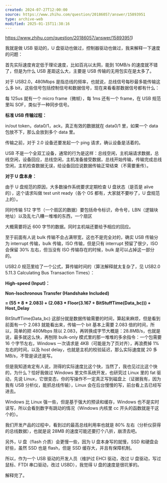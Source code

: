 ```yaml
---
created: 2024-07-27T12:00:00
source: https://www.zhihu.com/question/20186057/answer/15893951
type: archive-web
modified: 2025-01-15T11:38:16
---
```


https://www.zhihu.com/question/20186057/answer/15893951)

我就是做 USB 驱动的，U 盘驱动也做过，控制器驱动也做过，我来解释一下速度的问题：

首先实际速度肯定低于理论速度，比如百兆以太网，能到 10MB/s 的速度就不错了，但是为什么 USB 差距这么大，主要是 USB 传输的无用包实在是太多了。

对于 USB2.0，480Mbps 是指总线的频率，也就说，总线信号每秒最多能传输这么多 bit，这些信号包括控制信号和数据信号，现在来看看那数据信号都有什么：

每 125us 就有一个 micro frame（微帧），每 1ms 还有一个 frame，在 USB 规范里叫 SOF，类似于一种同步信号。

**标准 USB 传输过程：**

in/out token，data0/1，ack，真正有效的数据就在 data0/1 里，如果一个 data 包放不下，那么会放到多个 data 里。

传输之前，对于 2.0 设备还要发起一个 ping 请求，确认设备是活着的。

USB 不是一个全双工设备，通常的行为是这样：总线空闲，主机端请求数据，总线空闲，设备回应，总线空闲，主机准备接受数据，总线开始传输，传输完成总线空闲，主机检查数据无误，给设备回应说数据传输正常结束（不需要重传）。

**对于 U 盘本身：**

由于 U 盘规范的原因，大多数操作系统要求定期检查 U 盘状态（是否是 alive 的），这个请求叫做 test unit ready（各个 OS 都有，大家就不要吵了，U 盘规范上的）。

同时传输 512 字节（一个扇区的数据）要包括命令标识，命令号，LBN（逻辑块地址）以及乱七八糟一堆堆的东西，一个扇区

大概需要将近 600 字节的数据。同时主机端还要给予相应的回应。

至于前面有人说 bulk 传输不会占满带宽，这也不是完全对的，确实 USB 传输分为 interrupt 传输，bulk 传输，ISO 传输，但是只有 interrupt 预留了很少，ISO 会保留 30% 左右，但当没有 ISO 传输存在的时候，bulk 是可以占掉这一部分的。

USB2.0 规范里给了一个公式，算传输时间的（算法解释就太复杂了，见 USB2.0 5.11.3 Calculating Bus Transaction Times）：

**High-speed (Input)：**

**Non-Isochronous Transfer (Handshake Included)**

**= (55 * 8 * 2.083) + (2.083 * Floor(3.167 + BitStuffTime(Data_bc))) + Host_Delay**

BitStuffTime(Data_bc) 这部分就是数据传输需要的时间，算起来麻烦，但是看到前面有一个 2.083 就能看出来，传输一个 bit 基本上需要 2.083 倍的时间，所以，简单的把 480Mbps 除以 2.083，再转换成字节大概是：28.8MB/s，也就是说，最多就这么快，再刨除 bulk-only 模式里的那一堆堆的多余指令：一个包需要 16 个字节左右，Windows 一次请求是 4KB（可能是为了页对齐），再浪费掉 1% 左右的时间，以及 host delay，也就是主机的校验延迟，那么实际速度就 20 多 MB/s，不管是读还是写。

但是我知道肯定有人说，测得的实际速度比这个快，当然了，我也见过比这个快的，为什么？恰好我做过 Windows 里文件系统开发，也研究过 Linux 里的 fat 驱动，先说 Linux，它很变态，你的写操作不一定真正写到磁盘上（证据我有，因为我有 USB 分析仪，能抓总线传输），Linux 会在后台慢慢的写，前台看上去已经写进去。

Windows 比 Linux 强一些，但是基于强大的预读和缓存，Windows 也不是实时读写，所以会看到数字有跳动的情况（Windows 内核里 cc 开头的函数就是干这个的）。

我们开发产品的过程中，看到过的最高总线利用率也就是 80% 左右（分析仪获得的总线数据），也就是说 28MB 的速度可能还要打个八折，崩溃去吧。

另外，U 盘（flash 介质）会更慢一些，因为 U 盘本身写的就慢，SSD 和硬盘会好些，虽然 SSD 也是 flash，但是 SSD 缓存大，并且有保障机制。

所以，作为一个 USB 驱动的开发人员（维护过 EHCI 驱动，改过 U 盘驱动，写过鼠标、FTDI 串口驱动，改过 USBD），我觉得 U 盘的速度是很坑爹的。

解释完了。
